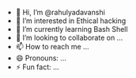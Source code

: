 - 👋 Hi, I’m @rahulyadavanshi
- 👀 I’m interested in Ethical hacking 
- 🌱 I’m currently learning Bash Shell 
- 💞️ I’m looking to collaborate on ...
- 📫 How to reach me ...
- 😄 Pronouns: ...
- ⚡ Fun fact: ...

<!---
rahulyadavanshi/rahulyadavanshi is a ✨ special ✨ repository because its `README.md` (this file) appears on your GitHub profile.
You can click the Preview link to take a look at your changes.
--->
